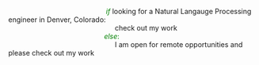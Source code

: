 &emsp; &emsp; &emsp; &emsp; &emsp; &emsp; &emsp; &emsp; &emsp; &emsp; &emsp;<span style="color:green"> *if*</span> looking for a Natural Langauge Processing engineer in Denver, Colorado:<br/>
&emsp; &emsp; &emsp; &emsp; &emsp; &emsp; &emsp; &emsp; &emsp; &emsp; &emsp; &emsp;  check out my work<br/>
&emsp; &emsp; &emsp; &emsp; &emsp; &emsp; &emsp; &emsp; &emsp; &emsp; &emsp;<span style="color:green">*else*:<br/></span>
&emsp; &emsp; &emsp; &emsp; &emsp; &emsp; &emsp; &emsp; &emsp; &emsp; &emsp; &emsp;  I am open for remote opportunities and please check out my work
<br/>
